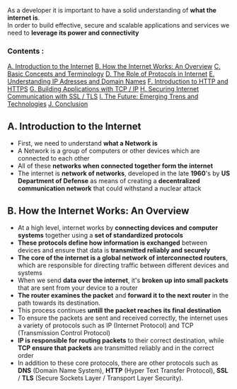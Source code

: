 As a developer it is important to have a solid understanding of **what the internet is**. <br> In order to build effective, secure and scalable applications and services we need to **leverage its power and connectivity**

### Contents :

[A. Introduction to the Internet](#A.Introduction-to-the-Internet)
[B. How the Internet Works: An Overview](#B.-How-the-Internet-Works:-An-Overview)
[C. Basic Concepts and Terminology](#C.-Basic-Concepts-and-Terminology)
[D. The Role of Protocols in Internet](#D.-The-Role-of-Protocols-in-Internet)
[E. Understanding IP Adresses and Domain Names](#E.-Understanding-IP-Adresses-and-Domain-Names)
[F. Introduction to HTTP and HTTPS](#F.-Introduction-to-HTTP-and-HTTPS)
[G. Building Applications with TCP / IP](#G.-Building-Applications-with-TCP-/-IP)
[H. Securing Internet Communication with SSL / TLS](#H.-Securing-Internet-Communication-with-SSL-/-TLS)
[I. The Future: Emerging Trens and Technologies](#J.-The-Future:-Emerging-Trens-and-Technologies)
[J. Conclusion](#K.-Conclusion)
<br>

## A. Introduction to the Internet

- First, we need to understand **what a Network is**
- A Network is a group of computers or other devices which are connected to each other
- All of these **networks when connected together form the internet**
- The internet is **network of networks**, developed in the late **1960**'s by **US Department of Defense** as means of creating a **decentralized communication network** that could withstand a nuclear attack

## B. How the Internet Works: An Overview

- At a high level, internet works by **connecting devices and computer systems** together using a **set of standardized protocols**
- **These protocols define how information is exchanged** between devices and ensure that data is **transmitted reliably and securely**
- **The core of the internet is a global network of interconnected routers**, which are responsible for directing traffic between different devices and systems
- When we send **data over the internet**, it's **broken up into small packets** that are sent from your device to a router
- **The router examines the packet** and **forward it to the next router** in the path towards its destination.
- This process continues **untill the packet reaches its final destination**
- To ensure the packets are sent and received correctly, the internet uses a variety of protocols such as IP (Internet Protocol) and TCP (Transmission Control Protocol)
- **IP is responsible for routing packets** to their correct destination, while **TCP ensure that packets** are transmitted reliably and in the correct order
- In addition to these core protocols, there are other protocols such as **DNS** (Domain Name System), **HTTP** (Hyper Text Transfer Protocol), **SSL** / **TLS** (Secure Sockets Layer / Transport Layer Security).
